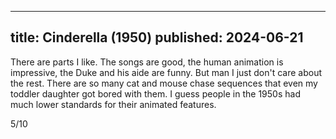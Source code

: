 ----
title: Cinderella (1950)
published: 2024-06-21
----

There are parts I like. The songs are good, the human animation is impressive, the Duke and his aide are funny. But man I just don't care about the rest. There are so many cat and mouse chase sequences that even my toddler daughter got bored with them. I guess people in the 1950s had much lower standards for their animated features.

5/10
